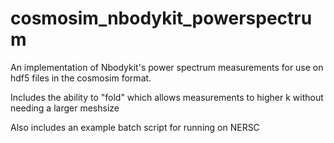 # cosmosim_nbodykit_powerspectrum
An implementation of Nbodykit's power spectrum measurements for use on hdf5 files in the cosmosim format. 

Includes the ability to "fold" which allows measurements to higher k without needing a larger meshsize

Also includes an example batch script for running on NERSC
